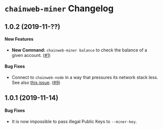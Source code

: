 # `chainweb-miner` Changelog

## 1.0.2 (2019-11-??)

#### New Features

- **New Command:** `chainweb-miner balance` to check the balance of a given
  account. ([#1](https://github.com/kadena-io/chainweb-miner/pull/1))

#### Bug Fixes

- Connect to `chainweb-node` in a way that pressures its network stack less. See
  also [this issue](https://github.com/kadena-io/chainweb-node/issues/687).
  ([#9](https://github.com/kadena-io/chainweb-miner/pull/9))

## 1.0.1 (2019-11-14)

#### Bug Fixes

- It is now impossible to pass illegal Public Keys to `--miner-key`.
